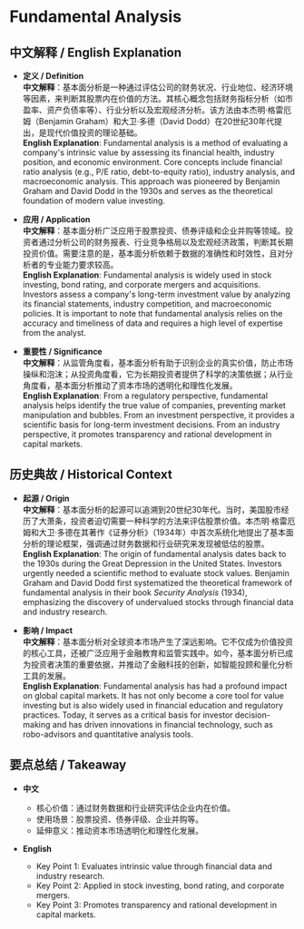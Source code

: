 # Fundamental Analysis

## 中文解释 / English Explanation

* **定义 / Definition**  
  **中文解释**：基本面分析是一种通过评估公司的财务状况、行业地位、经济环境等因素，来判断其股票内在价值的方法。其核心概念包括财务指标分析（如市盈率、资产负债率等）、行业分析以及宏观经济分析。该方法由本杰明·格雷厄姆（Benjamin Graham）和大卫·多德（David Dodd）在20世纪30年代提出，是现代价值投资的理论基础。  
  **English Explanation**: Fundamental analysis is a method of evaluating a company's intrinsic value by assessing its financial health, industry position, and economic environment. Core concepts include financial ratio analysis (e.g., P/E ratio, debt-to-equity ratio), industry analysis, and macroeconomic analysis. This approach was pioneered by Benjamin Graham and David Dodd in the 1930s and serves as the theoretical foundation of modern value investing.

* **应用 / Application**  
  **中文解释**：基本面分析广泛应用于股票投资、债券评级和企业并购等领域。投资者通过分析公司的财务报表、行业竞争格局以及宏观经济政策，判断其长期投资价值。需要注意的是，基本面分析依赖于数据的准确性和时效性，且对分析者的专业能力要求较高。  
  **English Explanation**: Fundamental analysis is widely used in stock investing, bond rating, and corporate mergers and acquisitions. Investors assess a company's long-term investment value by analyzing its financial statements, industry competition, and macroeconomic policies. It is important to note that fundamental analysis relies on the accuracy and timeliness of data and requires a high level of expertise from the analyst.

* **重要性 / Significance**  
  **中文解释**：从监管角度看，基本面分析有助于识别企业的真实价值，防止市场操纵和泡沫；从投资角度看，它为长期投资者提供了科学的决策依据；从行业角度看，基本面分析推动了资本市场的透明化和理性化发展。  
  **English Explanation**: From a regulatory perspective, fundamental analysis helps identify the true value of companies, preventing market manipulation and bubbles. From an investment perspective, it provides a scientific basis for long-term investment decisions. From an industry perspective, it promotes transparency and rational development in capital markets.

## 历史典故 / Historical Context

* **起源 / Origin**  
  **中文解释**：基本面分析的起源可以追溯到20世纪30年代。当时，美国股市经历了大萧条，投资者迫切需要一种科学的方法来评估股票价值。本杰明·格雷厄姆和大卫·多德在其著作《证券分析》（1934年）中首次系统化地提出了基本面分析的理论框架，强调通过财务数据和行业研究来发现被低估的股票。  
  **English Explanation**: The origin of fundamental analysis dates back to the 1930s during the Great Depression in the United States. Investors urgently needed a scientific method to evaluate stock values. Benjamin Graham and David Dodd first systematized the theoretical framework of fundamental analysis in their book *Security Analysis* (1934), emphasizing the discovery of undervalued stocks through financial data and industry research.

* **影响 / Impact**  
  **中文解释**：基本面分析对全球资本市场产生了深远影响。它不仅成为价值投资的核心工具，还被广泛应用于金融教育和监管实践中。如今，基本面分析已成为投资者决策的重要依据，并推动了金融科技的创新，如智能投顾和量化分析工具的发展。  
  **English Explanation**: Fundamental analysis has had a profound impact on global capital markets. It has not only become a core tool for value investing but is also widely used in financial education and regulatory practices. Today, it serves as a critical basis for investor decision-making and has driven innovations in financial technology, such as robo-advisors and quantitative analysis tools.

## 要点总结 / Takeaway

* **中文**  
  - 核心价值：通过财务数据和行业研究评估企业内在价值。  
  - 使用场景：股票投资、债券评级、企业并购等。  
  - 延伸意义：推动资本市场透明化和理性化发展。  

* **English**  
  - Key Point 1: Evaluates intrinsic value through financial data and industry research.  
  - Key Point 2: Applied in stock investing, bond rating, and corporate mergers.  
  - Key Point 3: Promotes transparency and rational development in capital markets.